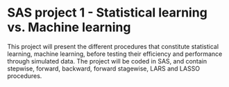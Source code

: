 # SAS project 1 - Statistical learning vs. Machine learning 
This project will present the different procedures that constitute statistical learning, machine learning, before testing their efficiency and performance through simulated data. 
The project will be coded in SAS, and contain stepwise, forward, backward, forward stagewise, LARS and LASSO procedures. 


